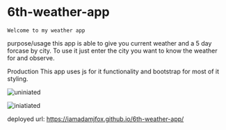 # 6th-weather-app

    Welcome to my weather app

purpose/usage
this app is able to give you current weather and a 5 day forcase by city. To use it just enter the city you want to know the weather for and observe.

Production
This app uses js for it functionality and bootstrap for most of it styling.

![uniniated](https://github.com/IamAdamJFox/6th-weather-app/assets/125314107/fdd5ee06-bc0d-4586-8dbd-18d897cdcbd2)

![iniatiated](https://github.com/IamAdamJFox/6th-weather-app/assets/125314107/15cffaf1-2b32-4f61-9522-6c0649913784)

deployed url: https://iamadamjfox.github.io/6th-weather-app/